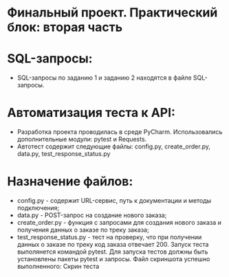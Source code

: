 ﻿# Финальный проект. Практический блок: вторая часть
# SQL-запросы:
- SQL-запросы по заданию 1 и заданию 2 находятся в файле SQL-запросы.
# Автоматизация теста к API:
- Разработка проекта проводилась в среде PyCharm. Использовались дополнительные модули: pytest и Requests.
- Автотест содержит следующие файлы: config.py, create_order.py, data.py, test_response_status.py
# Назначение файлов:
- config.py - содержит URL-сервис, путь к документации и методы подключения;
- data.py - POST-запрос на создание нового заказа;
- create_order.py - функция с запросами для создания нового заказа и получения данных о заказе по треку заказа;
- test_response_status.py - тест на проверку, что при получении данных о заказе по треку код заказа отвечает 200.
Запуск теста выполянется командой pytest.
Для запуска тестов должны быть установлены пакеты pytest и запросы.
Файл скриншота успешно выполненного: Скрин теста
